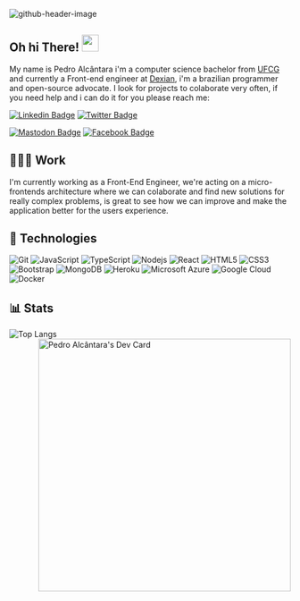![github-header-image](https://github.com/user-attachments/assets/a999d590-e0c8-41c1-806f-86751f26dbac)

## Oh hi There! <img src="https://raw.githubusercontent.com/aemmadi/aemmadi/master/wave.gif" width="30px">


My name is Pedro Alcântara i'm a computer science bachelor from [UFCG](https://portal.ufcg.edu.br/) and currently a Front-end engineer at [Dexian](https://www.dexian.com), i'm a brazilian programmer and open-source advocate. I look for projects to colaborate very often, if you need help and i can do it for you please reach me:

[![Linkedin Badge](https://img.shields.io/badge/-linkedin-blue?style=flat-square&logo=Linkedin&logoColor=white&link=https://www.linkedin.com/in/cajuuh/)](https://www.linkedin.com/in/cajuuh/)
[![Twitter Badge](https://img.shields.io/badge/-twitter-darkblue?style=flat-square&logo=twitter&logoColor=white&link=https://www.twitter.com/cajuuh/)](https://www.twitter.com/cajuuh/)

[![Mastodon Badge](https://img.shields.io/mastodon/follow/112233037415933522?domain=https%3A%2F%2Fbolha.one&label=mastodon&logo=mastodon&style=flat-square)](https://bolha.one/@cajuuh)
<a rel="me" href="https://hachyderm.io/@cajuuh"></a>
[![Facebook Badge](https://img.shields.io/badge/-facebook-gray?style=flat-square&logo=facebook&logoColor=white&link=https://www.facebook.com/cajuuh/)](https://www.facebook.com/cajuuh/)

## 👨🏾‍💻 Work

I'm currently working as a Front-End Engineer, we're acting on a micro-frontends architecture where we can colaborate and find new solutions for really complex problems, is great to see how we can improve and make the application better for the users experience.

## 🧰 Technologies
![Git](https://img.shields.io/badge/-Git-black?style=flat-square&logo=git)
![JavaScript](https://img.shields.io/badge/-JavaScript-black?style=flat-square&logo=javascript)
![TypeScript](https://img.shields.io/badge/-TypeScript-black?style=flat-square&logo=typescript)
![Nodejs](https://img.shields.io/badge/-Nodejs-gray?style=flat-square&logo=Node.js)
![React](https://img.shields.io/badge/-React-black?style=flat-square&logo=react)
![HTML5](https://img.shields.io/badge/-HTML5-E34F26?style=flat-square&logo=html5&logoColor=white)
![CSS3](https://img.shields.io/badge/-CSS3-1572B6?style=flat-square&logo=css3)
![Bootstrap](https://img.shields.io/badge/-Bootstrap-563D7C?style=flat-square&logo=bootstrap)
![MongoDB](https://img.shields.io/badge/-MongoDB-gray?style=flat-square&logo=mongodb)
![Heroku](https://img.shields.io/badge/-Heroku-430098?style=flat-square&logo=heroku)
![Microsoft Azure](https://img.shields.io/badge/Microsoft%20Azure-232F7E?style=flat-square&logo=microsoft-azure)
![Google Cloud](https://img.shields.io/badge/Google%20Cloud-black?style=flat-square&logo=google-cloud)
![Docker](https://img.shields.io/badge/docker-257bd6?style=flat-square&logo=docker&logoColor=white)

## 📊 Stats
![Top Langs](https://github-readme-stats.vercel.app/api/top-langs/?username=cajuuh&hide=TeX&layout=compact&theme=radical) <a href="https://app.daily.dev/cajuuh"><img src="https://api.daily.dev/devcards/v2/Ls8bx0kwZBzqKxgJI9OdQ.png?type=wide&r=lxn" width="452" alt="Pedro Alcântara's Dev Card" align="right"/></a>
